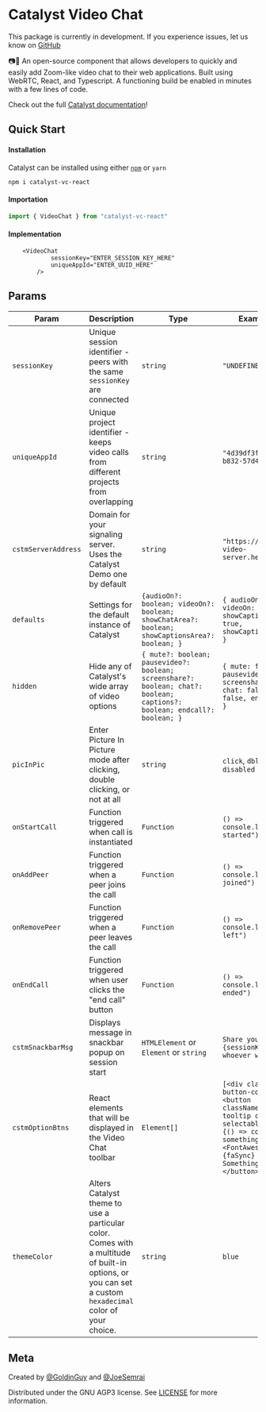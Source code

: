 # Catalyst Video Chat

This package is currently in development. If you experience issues, let us know on [GitHub](https://github.com/Catalyst-Video/catalyst-react/issues?q=is%3Aissue+is%3Aopen+sort%3Aupdated-desc)

📷💬 An open-source component that allows developers to quickly and easily add Zoom-like video chat to their web applications. Built using WebRTC, React, and Typescript. A functioning build be enabled in minutes with a few lines of code.

Check out the full [Catalyst documentation](https://docs.catalyst.chat/)!

## Quick Start

#### Installation
Catalyst can be installed using either [`npm`](https://www.npmjs.com/package/catalyst-vc-react) or `yarn`

```
npm i catalyst-vc-react
```

#### Importation

```typescript
import { VideoChat } from "catalyst-vc-react"
```
#### Implementation

```tsx
	<VideoChat
			sessionKey="ENTER_SESSION_KEY_HERE"
			uniqueAppId="ENTER_UUID_HERE"
		/>
```
## Params

| Param        | Description                                                                                                 |  Type                             | Example Value                             | Required |
| ------------ | ------------------------------------------------------------------------------------------------------------------------------ | -------------------------------------- | -------------------------------------- | -------- |
| `sessionKey` | Unique session identifier - peers with the same `sessionKey` are connected                                                                    |  `string` | `"UNDEFINED"` |  Yes      |
| `uniqueAppId` | Unique project identifier - keeps video calls from different projects from overlapping                                                          |  `string` | `"4d39df3f-f67b-4217-b832-57d4ffa2b217"` |  Yes      |
| `cstmServerAddress` | Domain for your signaling server. Uses the Catalyst Demo one by default                                                                   |  `string` | `"https://catalyst-video-server.herokuapp.com/"` |  Optional    |
| `defaults`          | Settings for the default instance of Catalyst                                                                                   | ```{audioOn?: boolean; videoOn?: boolean; showChatArea?: boolean; showCaptionsArea?: boolean; }```                              | ```{ audioOn: true, videoOn: true, showCaptionsArea: true,  showCaptionsArea: true }```  | Optional      |
| `hidden`          | Hide any of Catalyst's wide array of video options                                                    | ```{ mute?: boolean; pausevideo?: boolean; screenshare?: boolean; chat?: boolean; captions?: boolean; endcall?: boolean; }```                              |```{ mute: false, pausevideo: false, screenshare: false, chat: false, captions: false, endcall: false }```  | Optional      |
| `picInPic`          | Enter Picture In Picture mode after clicking, double clicking, or not at all                   | ```string```                              |`click`, `dblclick`, `disabled`  | Optional      |
| `onStartCall`  | Function triggered when call is instantiated | `Function`  | `() => console.log("call started")` | Optional |
| `onAddPeer`  | Function triggered when a peer joins the call | `Function`  | `() => console.log("peer joined")` | Optional |
| `onRemovePeer`  | Function triggered when a peer leaves the call | `Function`  | `() => console.log("peer left")` | Optional |
| `onEndCall`  | Function triggered when user clicks the "end call" button | `Function`  | `() => console.log("call ended")` | Optional |
| `cstmSnackbarMsg`  | Displays message in snackbar popup on session start | `HTMLElement` or `Element` or `string`                              | `Share your session key {sessionKey} with whoever wants to join `                                | Optional |
| `cstmOptionBtns`  | React elements that will be displayed in the Video Chat toolbar | `Element[]` | `[<div className="ct-button-container"><button className="hoverButton tooltip ct-not-selectable" onClick={() => console.log('do something')}><FontAwesomeIcon icon={faSync} /><span>Do Something</span></button></div>,]`                                | Optional |
| `themeColor`  | Alters Catalyst theme to use a particular color. Comes with a multitude of built-in options, or you can set a custom `hexadecimal` color of your choice. | `string`  | `blue` | Optional |


## Meta

Created by [@GoldinGuy](https://github.com/GoldinGuy) and [@JoeSemrai](https://github.com/JosephSemrai)

Distributed under the GNU AGP3 license. See [LICENSE](https://github.com/Catalyst-Video/catalyst-react/blob/master/LICENSE) for more information.
